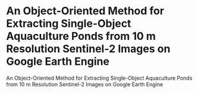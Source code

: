 # An Object-Oriented Method for Extracting Single-Object Aquaculture Ponds from 10 m Resolution Sentinel-2 Images on Google Earth Engine
An Object-Oriented Method for Extracting Single-Object Aquaculture Ponds from 10 m Resolution Sentinel-2 Images on Google Earth Engine
